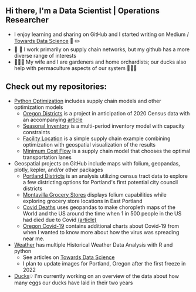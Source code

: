 ## Hi there, I'm a Data Scientist | Operations Researcher 
- I enjoy learning and sharing on GitHub and I started writing on Medium / [Towards Data Science](https://sabolch-horvat.medium.com/) 📓 ✏️ 
- 🚚 🚢 I work primarily on supply chain networks, but my github has a more diverse range of interests
- 🌱🌲🌳 My wife and I are gardeners and home orchardists; our ducks also help with permaculture aspects of our system 🐛🦆🥚

## Check out my repositories: 
- [Python Optimization](https://github.com/wpbSabi/python_optimization) includes supply chain models and other optimization models
  - [Oregon Districts](https://github.com/wpbSabi/python_optimization/tree/main/oregon_districts) is a project in anticipation of 2020 Census data with an accompanying [article](https://towardsdatascience.com/how-to-draw-congressional-districts-in-python-with-linear-programming-b1e33c80bc52)
  - [Seasonal Inventory](https://github.com/wpbSabi/python_optimization/tree/main/seasonal_inventory) is a multi-period inventory model with capacity constraints
  - [Facility Location](https://github.com/wpbSabi/python_optimization/tree/main/facility_location) is a simple supply chain example combining optimization with geospatial visualization of the results
  - [Minimum Cost Flow](https://github.com/wpbSabi/python_optimization/tree/main/minimum_cost_flow) is a supply chain model that chooses the optimal transportation lanes
- Geospatial projects on GitHub include maps with folium, geopandas, plotly, kepler, and/or other packages
  - [Portland Districts](https://github.com/wpbSabi/portland_potential_districts) is an analysis utilizing census tract data to explore a few districting options for Portland's first potential city council districts
  - [Montavilla Grocery Stores](https://github.com/wpbSabi/geospatial/tree/main/montavilla) displays folium capabilities while exploring grocery store locations in East Portland
  - [Covid Deaths](https://github.com/wpbSabi/geospatial/tree/main/one_in_covid_deaths) uses geopandas to make choropleth maps of the World and the US around the time when 1 in 500 people in the US had died due to Covid [(article)](https://sabolch-horvat.medium.com/1-in-500-in-the-us-have-died-from-covid-1-in-1700-in-the-world-have-as-of-september-18th-2021-c0de1bf37028)
  - [Oregon Covid-19](https://github.com/wpbSabi/oregon-covid-19) contains additional charts about Covid-19 from when I wanted to know more about how the virus was spreading near me.
- [Weather](https://github.com/wpbSabi/weather) has multiple Historical Weather Data Analysis with R and python
  - See articles on [Towards Data Science](https://medium.com/@sabolch-horvat/about)
  - I plan to update images for Portland, Oregon after the first freeze in 2022
- [Ducks](https://github.com/wpbSabi/ducks)💡 I'm currently working on an overview of the data about how many eggs our ducks have laid in their two years

<!--
**wpbSabi/wpbSabi** is a ✨ _special_ ✨ repository because its `README.md` (this file) appears on your GitHub profile.
-->
